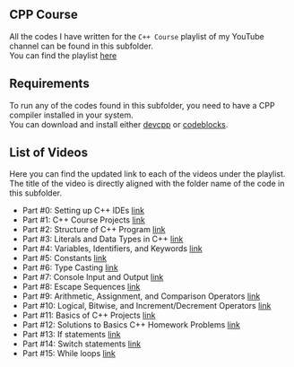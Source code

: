 ## CPP Course
All the codes I have written for the `C++ Course` playlist of my YouTube channel can be found in this subfolder.  
You can find the playlist [here](https://www.youtube.com/playlist?list=PLa-UU-r-NuhzG_mffDSY37wKarcdhAHag)
  
## Requirements
To run any of the codes found in this subfolder, you need to have a CPP compiler installed in your system.  
You can download and install either [devcpp](https://www.bloodshed.net/) or [codeblocks](https://www.codeblocks.org/).
  
## List of Videos
Here you can find the updated link to each of the videos under the playlist. The title of the video is directly aligned with the folder name of the code in this subfolder.
- Part #0: Setting up C++ IDEs [link](https://youtu.be/hU6wk04wpKQ)
- Part #1: C++ Course Projects [link](https://youtu.be/z9Cdnfnjrz4)
- Part #2: Structure of C++ Program [link](https://youtu.be/knULqlPy2MY)
- Part #3: Literals and Data Types in C++ [link](https://youtu.be/CbQG32GEDv8)
- Part #4: Variables, Identifiers, and Keywords [link](https://youtu.be/mui7dX47rfg)
- Part #5: Constants [link](https://youtu.be/1coBIpa-93I)
- Part #6: Type Casting [link](https://youtu.be/z2MejDXZw7Q)
- Part #7: Console Input and Output [link](https://youtu.be/gXB_TMw3wLE)
- Part #8: Escape Sequences [link](https://youtu.be/LOAwqhEu4n4)
- Part #9: Arithmetic, Assignment, and Comparison Operators [link](https://youtu.be/qwMyFDF7LPo)
- Part #10: Logical, Bitwise, and Increment/Decrement Operators [link](https://youtu.be/89pgBpScomw)
- Part #11: Basics of C++ Projects [link](https://youtu.be/FR7wrQqpOyI)
- Part #12: Solutions to Basics C++ Homework Problems [link](https://youtu.be/8ayztVq9ihg)
- Part #13: If statements [link](https://youtu.be/14MkwzCROew)
- Part #14: Switch statements [link](https://youtu.be/7ohAsNLhZrU)
- Part #15: While loops [link](https://youtu.be/9q0PxPbWdw4)
